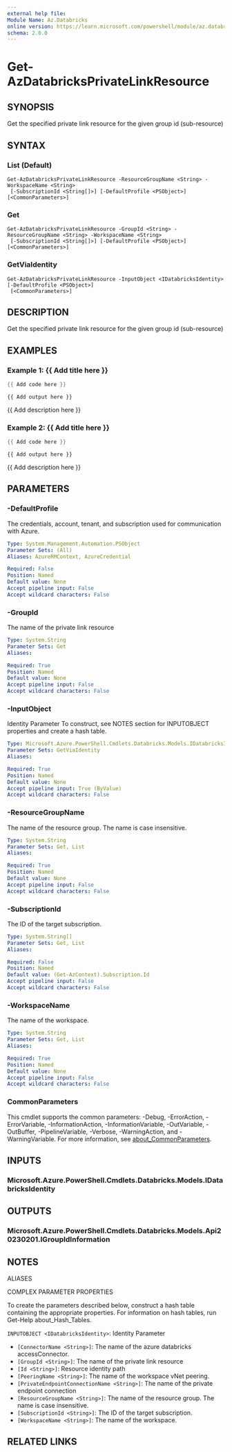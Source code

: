 ```yaml
---
external help file:
Module Name: Az.Databricks
online version: https://learn.microsoft.com/powershell/module/az.databricks/get-azdatabricksprivatelinkresource
schema: 2.0.0
---
```


# Get-AzDatabricksPrivateLinkResource

## SYNOPSIS
Get the specified private link resource for the given group id (sub-resource)

## SYNTAX

### List (Default)
```
Get-AzDatabricksPrivateLinkResource -ResourceGroupName <String> -WorkspaceName <String>
 [-SubscriptionId <String[]>] [-DefaultProfile <PSObject>] [<CommonParameters>]
```

### Get
```
Get-AzDatabricksPrivateLinkResource -GroupId <String> -ResourceGroupName <String> -WorkspaceName <String>
 [-SubscriptionId <String[]>] [-DefaultProfile <PSObject>] [<CommonParameters>]
```

### GetViaIdentity
```
Get-AzDatabricksPrivateLinkResource -InputObject <IDatabricksIdentity> [-DefaultProfile <PSObject>]
 [<CommonParameters>]
```

## DESCRIPTION
Get the specified private link resource for the given group id (sub-resource)

## EXAMPLES

### Example 1: {{ Add title here }}
```powershell
{{ Add code here }}
```

```output
{{ Add output here }}
```

{{ Add description here }}

### Example 2: {{ Add title here }}
```powershell
{{ Add code here }}
```

```output
{{ Add output here }}
```

{{ Add description here }}

## PARAMETERS

### -DefaultProfile
The credentials, account, tenant, and subscription used for communication with Azure.

```yaml
Type: System.Management.Automation.PSObject
Parameter Sets: (All)
Aliases: AzureRMContext, AzureCredential

Required: False
Position: Named
Default value: None
Accept pipeline input: False
Accept wildcard characters: False
```

### -GroupId
The name of the private link resource

```yaml
Type: System.String
Parameter Sets: Get
Aliases:

Required: True
Position: Named
Default value: None
Accept pipeline input: False
Accept wildcard characters: False
```

### -InputObject
Identity Parameter
To construct, see NOTES section for INPUTOBJECT properties and create a hash table.

```yaml
Type: Microsoft.Azure.PowerShell.Cmdlets.Databricks.Models.IDatabricksIdentity
Parameter Sets: GetViaIdentity
Aliases:

Required: True
Position: Named
Default value: None
Accept pipeline input: True (ByValue)
Accept wildcard characters: False
```

### -ResourceGroupName
The name of the resource group.
The name is case insensitive.

```yaml
Type: System.String
Parameter Sets: Get, List
Aliases:

Required: True
Position: Named
Default value: None
Accept pipeline input: False
Accept wildcard characters: False
```

### -SubscriptionId
The ID of the target subscription.

```yaml
Type: System.String[]
Parameter Sets: Get, List
Aliases:

Required: False
Position: Named
Default value: (Get-AzContext).Subscription.Id
Accept pipeline input: False
Accept wildcard characters: False
```

### -WorkspaceName
The name of the workspace.

```yaml
Type: System.String
Parameter Sets: Get, List
Aliases:

Required: True
Position: Named
Default value: None
Accept pipeline input: False
Accept wildcard characters: False
```

### CommonParameters
This cmdlet supports the common parameters: -Debug, -ErrorAction, -ErrorVariable, -InformationAction, -InformationVariable, -OutVariable, -OutBuffer, -PipelineVariable, -Verbose, -WarningAction, and -WarningVariable. For more information, see [about_CommonParameters](http://go.microsoft.com/fwlink/?LinkID=113216).

## INPUTS

### Microsoft.Azure.PowerShell.Cmdlets.Databricks.Models.IDatabricksIdentity

## OUTPUTS

### Microsoft.Azure.PowerShell.Cmdlets.Databricks.Models.Api20230201.IGroupIdInformation

## NOTES

ALIASES

COMPLEX PARAMETER PROPERTIES

To create the parameters described below, construct a hash table containing the appropriate properties. For information on hash tables, run Get-Help about_Hash_Tables.


`INPUTOBJECT <IDatabricksIdentity>`: Identity Parameter
  - `[ConnectorName <String>]`: The name of the azure databricks accessConnector.
  - `[GroupId <String>]`: The name of the private link resource
  - `[Id <String>]`: Resource identity path
  - `[PeeringName <String>]`: The name of the workspace vNet peering.
  - `[PrivateEndpointConnectionName <String>]`: The name of the private endpoint connection
  - `[ResourceGroupName <String>]`: The name of the resource group. The name is case insensitive.
  - `[SubscriptionId <String>]`: The ID of the target subscription.
  - `[WorkspaceName <String>]`: The name of the workspace.

## RELATED LINKS

